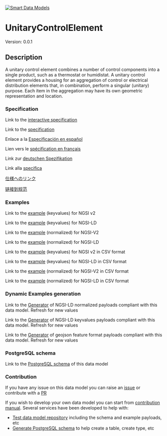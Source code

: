 [![Smart Data Models](https://smartdatamodels.org/wp-content/uploads/2022/01/SmartDataModels_logo.png "Logo")](https://smartdatamodels.org)
# UnitaryControlElement
Version: 0.0.1

## Description 

A unitary control element combines a number of control components into a single product, such as a thermostat or humidistat.  A unitary control element provides a housing for an aggregation of control or electrical distribution elements that, in combination, perform a singular (unitary) purpose. Each item in the aggregation may have its own geometric representation and location.
### Specification

Link to the [interactive specification](https://swagger.lab.fiware.org/?url=https://smart-data-models.github.io/dataModel.S4BLDG/UnitaryControlElement/swagger.yaml)

Link to the [specification](https://github.com/smart-data-models/dataModel.S4BLDG/blob/master/UnitaryControlElement/doc/spec.md)

Enlace a la [Especificación en español](https://github.com/smart-data-models/dataModel.S4BLDG/blob/master/UnitaryControlElement/doc/spec_ES.md)

Lien vers le [spécification en français](https://github.com/smart-data-models/dataModel.S4BLDG/blob/master/UnitaryControlElement/doc/spec_FR.md)

Link zur [deutschen Spezifikation](https://github.com/smart-data-models/dataModel.S4BLDG/blob/master/UnitaryControlElement/doc/spec_DE.md)

Link alla [specifica](https://github.com/smart-data-models/dataModel.S4BLDG/blob/master/UnitaryControlElement/doc/spec_IT.md)

[仕様へのリンク](https://github.com/smart-data-models/dataModel.S4BLDG/blob/master/UnitaryControlElement/doc/spec_JA.md)

[链接到规范](https://github.com/smart-data-models/dataModel.S4BLDG/blob/master/UnitaryControlElement/doc/spec_ZH.md)
### Examples

Link to the [example](https://smart-data-models.github.io/dataModel.S4BLDG/UnitaryControlElement/examples/example.json) (keyvalues) for NGSI v2

Link to the [example](https://smart-data-models.github.io/dataModel.S4BLDG/UnitaryControlElement/examples/example.jsonld) (keyvalues) for NGSI-LD

Link to the [example](https://smart-data-models.github.io/dataModel.S4BLDG/UnitaryControlElement/examples/example-normalized.json) (normalized) for NGSI-V2

Link to the [example](https://smart-data-models.github.io/dataModel.S4BLDG/UnitaryControlElement/examples/example-normalized.jsonld) (normalized) for NGSI-LD

Link to the [example](https://smart-data-models.github.io/dataModel.S4BLDG/UnitaryControlElement/examples/example.json.csv) (keyvalues) for NGSI v2 in CSV format

Link to the [example](https://smart-data-models.github.io/dataModel.S4BLDG/UnitaryControlElement/examples/example.jsonld.csv) (keyvalues) for NGSI-LD in CSV format

Link to the [example](https://smart-data-models.github.io/dataModel.S4BLDG/UnitaryControlElement/examples/example-normalized.json.csv) (normalized) for NGSI-V2 in CSV format

Link to the [example](https://smart-data-models.github.io/dataModel.S4BLDG/UnitaryControlElement/examples/example-normalized.jsonld.csv) (normalized) for NGSI-LD in CSV format
### Dynamic Examples generation

Link to the [Generator](https://smartdatamodels.org/extra/ngsi-ld_generator.php?schemaUrl=https://raw.githubusercontent.com/smart-data-models/dataModel.S4BLDG/master/UnitaryControlElement/schema.json&email=info@smartdatamodels.org) of NGSI-LD normalized payloads compliant with this data model. Refresh for new values

Link to the [Generator](https://smartdatamodels.org/extra/ngsi-ld_generator_keyvalues.php?schemaUrl=https://raw.githubusercontent.com/smart-data-models/dataModel.S4BLDG/master/UnitaryControlElement/schema.json&email=info@smartdatamodels.org) of NGSI-LD keyvalues payloads compliant with this data model. Refresh for new values

Link to the [Generator](https://smartdatamodels.org/extra/geojson_features_generator.php?schemaUrl=https://raw.githubusercontent.com/smart-data-models/dataModel.S4BLDG/master/UnitaryControlElement/schema.json&email=info@smartdatamodels.org) of geojson feature format payloads compliant with this data model. Refresh for new values
### PostgreSQL schema

Link to the [PostgreSQL schema](https://smart-data-models.github.io/dataModel.S4BLDG/UnitaryControlElement/schema.sql) of this data model
### Contribution

 If you have any issue on this data model you can raise an [issue](https://github.com/smart-data-models/dataModel.S4BLDG/issues)  or contribute with a [PR](https://github.com/smart-data-models/dataModel.S4BLDG/pulls)

 If you wish to develop your own data model you can start from [contribution manual](https://bit.ly/contribution_manual). Several services have been developed to help with: 
 - [Test data model repository](https://smartdatamodels.org/index.php/data-models-contribution-api/) including the schema and example payloads, etc
 - [Generate PostgreSQL schema](https://smartdatamodels.org/index.php/sql-service/) to help create a table, create type, etc